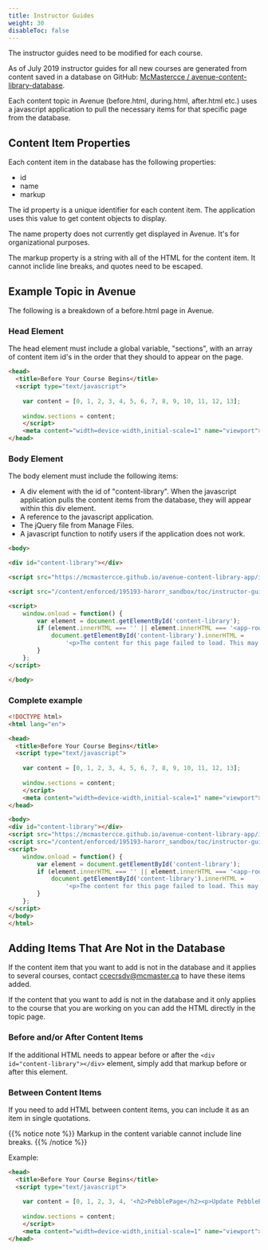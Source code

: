 ```yaml
---
title: Instructor Guides
weight: 30
disableToc: false
---
```


The instructor guides need to be modified for each course.

As of July 2019 instructor guides for all new courses are generated from content saved in a database on GitHub: <a href="https://github.com/McMastercce/avenue-content-library-database/blob/master/database.json" target="_blank">McMastercce / avenue-content-library-database</a>.

Each content topic in Avenue (before.html, during.html, after.html etc.) uses a javascript application to pull the necessary items for that specific page from the database.

## Content Item Properties

Each content item in the database has the following properties:

* id
* name
* markup

The id property is a unique identifier for each content item. The application uses this value to get content objects to display.

The name property does not currently get displayed in Avenue. It's for organizational purposes.

The markup property is a string with all of the HTML for the content item. It cannot inclide line breaks, and quotes need to be escaped.

## Example Topic in Avenue

The following is a breakdown of a before.html page in Avenue.

### Head Element

The head element must include a global variable, "sections", with an array of content item id's in the order that they should to appear on the page.

```html
<head>
  <title>Before Your Course Begins</title>
  <script type="text/javascript">
    
    var content = [0, 1, 2, 3, 4, 5, 6, 7, 8, 9, 10, 11, 12, 13];
    
    window.sections = content;
    </script>
    <meta content="width=device-width,initial-scale=1" name="viewport">
</head>
```

### Body Element

The body element must include the following items:

* A div element with the id of "content-library". When the javascript application pulls the content items from the database, they will appear within this div element.
* A reference to the javascript application.
* The jQuery file from Manage Files.
* A javascript function to notify users if the application does not work.

```html
<body>

<div id="content-library"></div>

<script src="https://mcmastercce.github.io/avenue-content-library-app/index.js" type="text/javascript"></script>

<script src="/content/enforced/195193-harorr_sandbox/toc/instructor-guide/../../code/js/jquery.min.js"></script>

<script>
    window.onload = function() {
        var element = document.getElementById('content-library');
        if (element.innerHTML === '' || element.innerHTML === '<app-root></app-root>') {
            document.getElementById('content-library').innerHTML =
                '<p>The content for this page failed to load. This may be due to an extension you have installed in your browser.<\/p><p>If you continue to experience issues after testing in other browsers please report this issue to <a href="mailto:ccecrsdv@mcmaster.ca">ccecrsdv@mcmaster.ca</a>.</p>';
        }
    };
</script>

</body>
```

### Complete example

```html
<!DOCTYPE html>
<html lang="en">

<head>
  <title>Before Your Course Begins</title>
  <script type="text/javascript">
    
    var content = [0, 1, 2, 3, 4, 5, 6, 7, 8, 9, 10, 11, 12, 13];
    
    window.sections = content;
    </script>
    <meta content="width=device-width,initial-scale=1" name="viewport">
</head>

<body>
<div id="content-library"></div>
<script src="https://mcmastercce.github.io/avenue-content-library-app/index.js" type="text/javascript"></script>
<script src="/content/enforced/195193-harorr_sandbox/toc/instructor-guide/../../code/js/jquery.min.js"></script>
<script>
    window.onload = function() {
        var element = document.getElementById('content-library');
        if (element.innerHTML === '' || element.innerHTML === '<app-root></app-root>') {
            document.getElementById('content-library').innerHTML =
                '<p>The content for this page failed to load. This may be due to an extension you have installed in your browser.<\/p><p>If you continue to experience issues after testing in other browsers please report this issue to <a href="mailto:ccecrsdv@mcmaster.ca">ccecrsdv@mcmaster.ca</a>.</p>';
        }
    };
</script>
</body>
</html>
```

## Adding Items That Are Not in the Database

If the content item that you want to add is not in the database and it applies to several courses, contact ccecrsdv@mcmaster.ca to have these items added.

If the content that you want to add is not in the database and it only applies to the course that you are working on you can add the HTML directly in the topic page.

### Before and/or After Content Items

If the additional HTML needs to appear before or after the ```<div id="content-library"></div>``` element, simply add that markup before or after this element.

### Between Content Items

If you need to add HTML between content items, you can include it as an item in single quotations.

{{% notice note %}}
Markup in the content variable cannot include line breaks.
{{% /notice %}}

Example:

```html
<head>
  <title>Before Your Course Begins</title>
  <script type="text/javascript">
    
    var content = [0, 1, 2, 3, 4, '<h2>PebblePage</h2><p>Update PebblePad settings for this term</p>', 5, 6, 7, 8, 9, 10, 11, 12, 13];
    
    window.sections = content;
    </script>
    <meta content="width=device-width,initial-scale=1" name="viewport">
</head>
```


